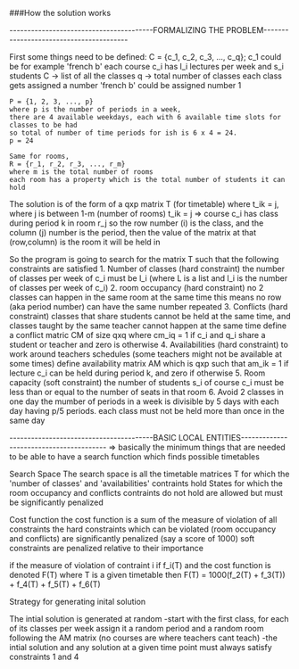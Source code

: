 ###How the solution works

----------------------------------------FORMALIZING THE PROBLEM----------------------------------------

First some things need to be defined:
    C = {c_1, c_2, c_3, ..., c_q}; c_1 could be for example 'french b'
        each course c_i has l_i lectures per week and s_i students
    C -> list of all the classes
    q -> total number of classes
        each class gets assigned a number
        'french b' could be assigned number 1


    P = {1, 2, 3, ..., p}
    where p is the number of periods in a week,
    there are 4 available weekdays, each with 6 available time slots for classes to be had
    so total of number of time periods for ish is 6 x 4 = 24. 
    p = 24

    Same for rooms, 
    R = {r_1, r_2, r_3, ..., r_m} 
    where m is the total number of rooms
    each room has a property which is the total number of students it can hold

The solution is of the form of a qxp matrix T (for timetable)
    where t_ik = j, where j is between 1-m (number of rooms)
    t_ik = j => course c_i has class during period k in room r_j
        so the row number (i) is the class, and the column (j) number is the period, then the value of the matrix at that (row,column) is the room it will be held in
    
So the program is going to search for the matrix T such that the following constraints are satisfied
    1. Number of classes (hard constraint)
        the number of classes per week of c_i must be l_i (where L is a list and l_i is the number of classes per week of c_i)
    2. room occupancy (hard constraint)
        no 2 classes can happen in the same room at the same time 
        this means no row (aka period number) can have the same number repeated
    3. Conflicts (hard constraint)
        classes that share students cannot be held at the same time, and classes taught by the same teacher cannot happen at the same time
        define a conflict matric CM of size qxq where cm_iq = 1 if c_i and q_i share a student or teacher and zero is otherwise
    4. Availabilities (hard constraint)
        to work around teachers schedules (some teachers might not be available at some times)
        define availability matrix AM which is qxp such that am_ik = 1 if lecture c_i can be held during period k, and zero if otherwise
    5. Room capacity (soft constraint)
        the number of students s_i of course c_i must be less than or equal to the number of seats in that room
    6. Avoid 2 classes in one day
        the mumber of periods in a week is divisible by 5 days with each day having p/5 periods. 
        each class must not be held more than once in the same day


----------------------------------------BASIC LOCAL ENTITIES----------------------------------------
=> basically the minimum things that are needed to be able to have a search function which finds possible timetables 

Search Space
    The search space is all the timetable matrices T for which the 'number of classes' and 'availabilities' contraints hold
    States for which the room occupancy and conflicts contraints do not hold are allowed but must be significantly penalized

Cost function
    the cost function is a sum of the measure of violation of all constraints
    the hard constraints which can be violated (room occupancy and conflicts) are significantly penalized (say a score of 1000)
    soft constraints are penalized relative to their importance

if the measure of violation of contraint i if f_i(T) and the cost function is denoted F(T) where T is a given timetable then 
    F(T) = 1000(f_2(T) + f_3(T)) + f_4(T) + f_5(T) + f_6(T)

Strategy for generating inital solution

The intial solution is generated at random
    -start with the first class, for each of its classes per week assign it a random period and a random room following the AM matrix (no courses are where teachers cant teach)
    -the intial solution and any solution at a given time point must always satisfy constraints 1 and 4




